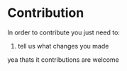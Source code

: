 # Contribution

In order to contribute you just need to:
1. tell us what changes you made 

yea thats it contributions are welcome
